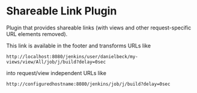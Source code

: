 Shareable Link Plugin
=====================

Plugin that provides shareable links (with views and other request-specific URL elements removed).

This link is available in the footer and transforms URLs like

    http://localhost:8080/jenkins/user/danielbeck/my-views/view/All/job/j/build?delay=0sec

into request/view independent URLs like

    http://configuredhostname:8080/jenkins/job/j/build?delay=0sec
